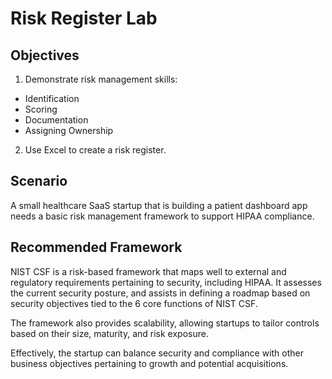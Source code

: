 # Risk Register Lab

## Objectives
1. Demonstrate risk management skills: 
- Identification
- Scoring
- Documentation
- Assigning Ownership

2. Use Excel to create a risk register.

## Scenario
A small healthcare SaaS startup that is building a patient dashboard app needs a basic risk management framework to support HIPAA compliance.

## Recommended Framework
NIST CSF is a risk-based framework that maps well to external and regulatory requirements pertaining to security, including HIPAA. It assesses the current security posture, and assists in defining a roadmap based on security objectives tied to the 6 core functions of NIST CSF.

The framework also provides scalability, allowing startups to tailor controls based on their size, maturity, and risk exposure. 

Effectively, the startup can balance security and compliance with other business objectives pertaining to growth and potential acquisitions.

